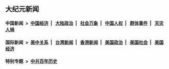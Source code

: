 ## 大纪元新闻

#### 中国新闻 &nbsp;>&nbsp; [中国经济](indexes/ncid283/README.md?10041645) &nbsp;| &nbsp; [大陆政治](indexes/ncid277/README.md?10041645) &nbsp;| &nbsp; [社会万象](indexes/ncid282/README.md?10041645) &nbsp;| &nbsp; [中国人权](indexes/ncid278/README.md?10041645) &nbsp;| &nbsp; [群体事件](indexes/ncid279/README.md?10041645) &nbsp;| &nbsp; [天灾人祸](indexes/ncid280/README.md?10041645)

#### 国际新闻 &nbsp;>&nbsp; [美中关系](indexes/nf1412576/README.md?10041645) &nbsp;| &nbsp; [台湾新闻](indexes/ncid1349361/README.md?10041645) &nbsp;| &nbsp; [香港新闻](indexes/ncid1349362/README.md?10041645) &nbsp;| &nbsp; [美国政治](indexes/ncid1078159/README.md?10041645) &nbsp;| &nbsp; [美国社会](indexes/ncid1078160/README.md?10041645) &nbsp;| &nbsp; [美国经济](indexes/ncid1078158/README.md?10041645)

#### 特别专题 &nbsp;>&nbsp; [中共百年历史](https://github.com/easy2view/epoch-special/blob/master/README.md?10041645)  
